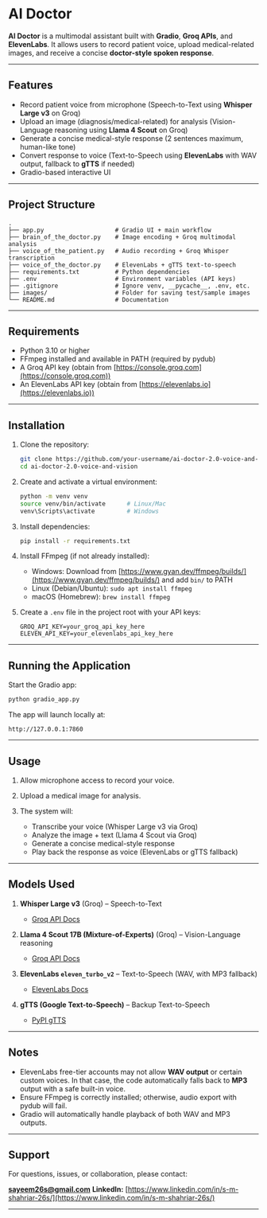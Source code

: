 # AI Doctor

**AI Doctor** is a multimodal assistant built with **Gradio**, **Groq APIs**, and **ElevenLabs**.
It allows users to record patient voice, upload medical-related images, and receive a concise **doctor-style spoken response**.

---

## Features

* Record patient voice from microphone (Speech-to-Text using **Whisper Large v3** on Groq)
* Upload an image (diagnosis/medical-related) for analysis (Vision-Language reasoning using **Llama 4 Scout** on Groq)
* Generate a concise medical-style response (2 sentences maximum, human-like tone)
* Convert response to voice (Text-to-Speech using **ElevenLabs** with WAV output, fallback to **gTTS** if needed)
* Gradio-based interactive UI

---

## Project Structure

```
.
├── app.py                    # Gradio UI + main workflow
├── brain_of_the_doctor.py    # Image encoding + Groq multimodal analysis
├── voice_of_the_patient.py   # Audio recording + Groq Whisper transcription
├── voice_of_the_doctor.py    # ElevenLabs + gTTS text-to-speech
├── requirements.txt          # Python dependencies
├── .env                      # Environment variables (API keys)
├── .gitignore                # Ignore venv, __pycache__, .env, etc.
├── images/                   # Folder for saving test/sample images
└── README.md                 # Documentation
```

---

## Requirements

* Python 3.10 or higher
* FFmpeg installed and available in PATH (required by pydub)
* A Groq API key (obtain from [https://console.groq.com](https://console.groq.com))
* An ElevenLabs API key (obtain from [https://elevenlabs.io](https://elevenlabs.io))

---

## Installation

1. Clone the repository:

   ```bash
   git clone https://github.com/your-username/ai-doctor-2.0-voice-and-vision.git
   cd ai-doctor-2.0-voice-and-vision
   ```

2. Create and activate a virtual environment:

   ```bash
   python -m venv venv
   source venv/bin/activate      # Linux/Mac
   venv\Scripts\activate         # Windows
   ```

3. Install dependencies:

   ```bash
   pip install -r requirements.txt
   ```

4. Install FFmpeg (if not already installed):

   * Windows: Download from [https://www.gyan.dev/ffmpeg/builds/](https://www.gyan.dev/ffmpeg/builds/) and add `bin/` to PATH
   * Linux (Debian/Ubuntu): `sudo apt install ffmpeg`
   * macOS (Homebrew): `brew install ffmpeg`

5. Create a `.env` file in the project root with your API keys:

   ```
   GROQ_API_KEY=your_groq_api_key_here
   ELEVEN_API_KEY=your_elevenlabs_api_key_here
   ```

---

## Running the Application

Start the Gradio app:

```bash
python gradio_app.py
```

The app will launch locally at:

```
http://127.0.0.1:7860
```

---

## Usage

1. Allow microphone access to record your voice.
2. Upload a medical image for analysis.
3. The system will:

   * Transcribe your voice (Whisper Large v3 via Groq)
   * Analyze the image + text (Llama 4 Scout via Groq)
   * Generate a concise medical-style response
   * Play back the response as voice (ElevenLabs or gTTS fallback)

---

## Models Used

1. **Whisper Large v3** (Groq) – Speech-to-Text

   * [Groq API Docs](https://console.groq.com/docs)

2. **Llama 4 Scout 17B (Mixture-of-Experts)** (Groq) – Vision-Language reasoning

   * [Groq API Docs](https://console.groq.com/docs)

3. **ElevenLabs `eleven_turbo_v2`** – Text-to-Speech (WAV, with MP3 fallback)

   * [ElevenLabs Docs](https://elevenlabs.io/docs)

4. **gTTS (Google Text-to-Speech)** – Backup Text-to-Speech

   * [PyPI gTTS](https://pypi.org/project/gTTS/)

---

## Notes

* ElevenLabs free-tier accounts may not allow **WAV output** or certain custom voices. In that case, the code automatically falls back to **MP3** output with a safe built-in voice.
* Ensure FFmpeg is correctly installed; otherwise, audio export with pydub will fail.
* Gradio will automatically handle playback of both WAV and MP3 outputs.

---

## Support

For questions, issues, or collaboration, please contact:

**[sayeem26s@gmail.com](mailto:sayeem26s@gmail.com)**
**LinkedIn:** [https://www.linkedin.com/in/s-m-shahriar-26s/](https://www.linkedin.com/in/s-m-shahriar-26s/)

---
